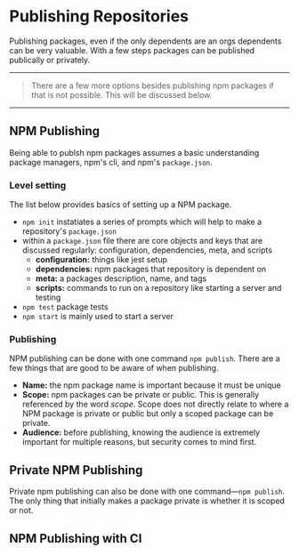 # Publishing Repositories

Publishing packages, even if the only dependents are an orgs dependents can be very valuable. With a few steps packages can be published publically or privately.

----

> There are a few more options besides publishing npm packages if that is not possible. This will be discussed below.

----

## NPM Publishing

Being able to publsh npm packages assumes a basic understanding package managers, npm's cli, and npm's `package.json`.

### Level setting

The list below provides basics of setting up a NPM package.

- `npm init` instatiates a series of prompts which will help to make a repository's `package.json`
- within a `package.json` file there are core objects and keys that are discussed regularly: configuration, dependencies, meta, and scripts
  - **configuration:** things like jest setup
  - **dependencies:** npm packages that repository is dependent on
  - **meta:** a packages description, name, and tags
  - **scripts:** commands to run on a repository like starting a server and testing
- `npm test` package tests
- `npm start` is mainly used to start a server

### Publishing

NPM publishing can be done with one command `npm publish`. There are a few things that are good to be aware of when publishing.

- **Name:** the npm package name is important because it must be unique
- **Scope:** npm packages can be private or public. This is generally referenced by the word _scope_. Scope does not directly relate to where a NPM package is private or public but only a scoped package can be private.
- **Audience:** before publishing, knowing the audience is extremely important for multiple reasons, but security comes to mind first.

## Private NPM Publishing

Private npm publishing can also be done with one command—`npm publish`. The only thing that initially makes a package private is whether it is scoped or not.


## NPM Publishing with CI

